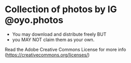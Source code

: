 # Collection of photos by IG @oyo.photos
  - You may download and distribute freely
BUT
  - you MAY NOT claim them as your own.

Read the Adobe Creative Commons License for more info (https://creativecommons.org/licenses/)
